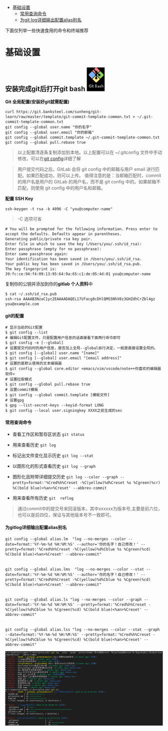 - [基础设置](#基础设置)
  - [常用查询命令](#常用查询命令)
  - [为git log详细输出配置alias别名](#为gitlog详细输出配置alias别名)


下面仅列举一些快速食用的命令和终端推荐

# 基础设置

## 安装完成git后打开git bash ![gitbash截图](../images/gitbash.png)

**Git 全局配置(安装好git就需配置)**

```
curl https://git.banksteel.com/sunheng/git-learn/raw/master/template/git-commit-template-common.txt > ~/.git-commit-template-common.txt
git config --global user.name "你的名字"
git config --global user.email "你的邮箱"
git config --global commit.template ~/.git-commit-template-common.txt 
git config --global pull.rebase true
```

> 以上配置清逐条复制添加到本地。以上配置可以在 ~/.gitconfig 文件中手动修改，可以在[git config](#git的配置)详细了解

> 用户提交代码之后，GitLab 会将 git config 中的邮箱与用户 email 进行匹配。如果匹配成功，则可以上传。
值得注意的是：当邮箱匹配时，commit 的用户名是用户的 GitLab 的用户名，而不是 git config 中的。如果邮箱不匹配，则使用 git config 中的用户名和邮箱。

**配置 SSH Key**

`ssh-keygen -t rsa -b 4096 -C "you@computer-name"`

> -C 选项可省
```
# You will be prompted for the following information. Press enter to accept the defaults. Defaults appear in parentheses.
Generating public/private rsa key pair.
Enter file in which to save the key (/Users/you/.ssh/id_rsa):
Enter passphrase (empty for no passphrase):
Enter same passphrase again:
Your identification has been saved in /Users/you/.ssh/id_rsa.
Your public key has been saved in /Users/you/.ssh/id_rsa.pub.
The key fingerprint is:
39:fc:ce:94:f4:09:13:95:64:9a:65:c1:de:05:4d:01 you@computer-name
```
复制你的公钥并添加到你的**gitlab 个人资料**中
```shell
$ cat ~/.ssh/id_rsa.pub
ssh-rsa AAAAB3NzaC1yc2EAAAADAQEL17Ufacg8cDhlQMS5NhV8z3GHZdhCrZbl4gz you@example.com
```
#### git的配置

```shell
# 显示当前的Git配置
$ git config --list
# 编辑Git配置文件，只是配置用户信息的话直接看下面两行命令即可
$ git config -e [--global]
# 设置提交代码时的用户信息，是否加上全局--global自行决定，一般是直接设置全局的。
$ git config [--global] user.name "[name]"
$ git config [--global] user.email "[email address]"
# 设置的是默认使用的文本编辑器
$ git config --global core.editor <emacs/vim/vscode/note++你喜欢的编辑器软件>
# 设置拉取模式
$ git config --global pull.rebase true
# 设置commit模板
$ git config --global commit.template [模板文件]
# 设置gpg
$ gpg --list-secret-keys --keyid-format LONG
$ git config --local user.signingkey XXXX之前生成的sec
```


#### 常用查询命令
- 查看工作区和暂存区状态
`git status`  

- 用来查看历史
`git log`


- 标记出文件变化显示历史
`git log --stat`


- 以图形化的形式查看历史
`git log --graph`


- 图形化且附带详细提交历史
`git log --color --graph --pretty=format:'%Cred%h%Creset -%C(yellow)%d%Creset %s %Cgreen(%cr) %C(bold blue)<%an>%Creset' --abbrev-commit`


- 用来查看所有历史
`git  reflog `

> 通过commit中的提交号来回滚版本，其中xxxxxx为版本号,主要是前六位，也可以是前四位，保证与其他版本号不一致即可。

#### 为gitlog详细输出配置alias别名

```shell
git config --global alias.lm  "log --no-merges --color --date=format:'%Y-%m-%d %H:%M:%S' --author='你的名字！自己修改！' --pretty=format:'%Cred%h%Creset -%C(yellow)%d%Cblue %s %Cgreen(%cd) %C(bold blue)<%an>%Creset' --abbrev-commit"


git config --global alias.lms  "log --no-merges --color --stat --date=format:'%Y-%m-%d %H:%M:%S' --author='你的名字！自己修改！' --pretty=format:'%Cred%h%Creset -%C(yellow)%d%Cblue %s %Cgreen(%cd) %C(bold blue)<%an>%Creset' --abbrev-commit"


git config --global alias.ls "log --no-merges --color --graph --date=format:'%Y-%m-%d %H:%M:%S' --pretty=format:'%Cred%h%Creset -%C(yellow)%d%Cblue %s %Cgreen(%cd) %C(bold blue)<%an>%Creset' --abbrev-commit"


git config --global alias.lss "log --no-merges --color --stat --graph --date=format:'%Y-%m-%d %H:%M:%S' --pretty=format:'%Cred%h%Creset -%C(yellow)%d%Cblue %s %Cgreen(%cd) %C(bold blue)<%an>%Creset' --abbrev-commit"
```

![image-20191119203233002](../images/image-20191119203233002.png)
